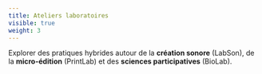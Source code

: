 ```yaml
---
title: Ateliers laboratoires
visible: true
weight: 3
---
```

Explorer des pratiques hybrides autour de la **création sonore** (LabSon), de la **micro-édition** (PrintLab) et des **sciences participatives** (BioLab).